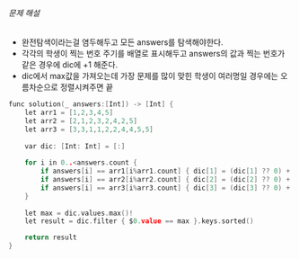 ###### 문제 해설

- 완전탐색이라는걸 염두해두고 모든 answers를 탐색해야한다.
- 각각의 학생이 찍는 번호 주기를 배열로 표시해두고 answers의 값과 찍는 번호가 같은 경우에 dic에 +1 해준다.
- dic에서 max값을 가져오는데 가장 문제를 많이 맞힌 학생이 여러명일 경우에는 오름차순으로 정렬시켜주면 끝

```c
func solution(_ answers:[Int]) -> [Int] {
    let arr1 = [1,2,3,4,5]
    let arr2 = [2,1,2,3,2,4,2,5]
    let arr3 = [3,3,1,1,2,2,4,4,5,5]
    
    var dic: [Int: Int] = [:]
    
    for i in 0..<answers.count {
        if answers[i] == arr1[i%arr1.count] { dic[1] = (dic[1] ?? 0) + 1 }
        if answers[i] == arr2[i%arr2.count] { dic[2] = (dic[2] ?? 0) + 1 }
        if answers[i] == arr3[i%arr3.count] { dic[3] = (dic[3] ?? 0) + 1 }
    }
    
    let max = dic.values.max()!
    let result = dic.filter { $0.value == max }.keys.sorted()

    return result
}
```
